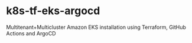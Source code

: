 # k8s-tf-eks-argocd
Multitenant+Multicluster Amazon EKS installation using Terraform, GitHub Actions and ArgoCD
